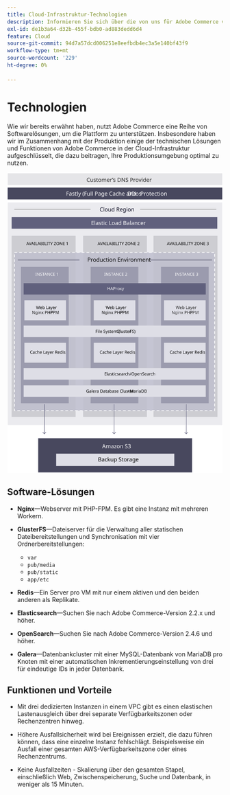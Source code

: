 ```yaml
---
title: Cloud-Infrastruktur-Technologien
description: Informieren Sie sich über die von uns für Adobe Commerce verwendete Technologie zur Cloud-Infrastruktur.
exl-id: de1b3a64-d32b-455f-bdb0-ad883dedd6d4
feature: Cloud
source-git-commit: 94d7a57dcd006251e8eefbdb4ec3a5e140bf43f9
workflow-type: tm+mt
source-wordcount: '229'
ht-degree: 0%

---
```


# Technologien

Wie wir bereits erwähnt haben, nutzt Adobe Commerce eine Reihe von Softwarelösungen, um die Plattform zu unterstützen. Insbesondere haben wir im Zusammenhang mit der Produktion einige der technischen Lösungen und Funktionen von Adobe Commerce in der Cloud-Infrastruktur aufgeschlüsselt, die dazu beitragen, Ihre Produktionsumgebung optimal zu nutzen.

![Abbildung der Adobe Commerce zur Cloud-Infrastruktur-Technologie](../../../assets/playbooks/infrastructure-technology.svg)

## Software-Lösungen

- **Nginx**—Webserver mit PHP-FPM. Es gibt eine Instanz mit mehreren Workern.

- **GlusterFS**—Dateiserver für die Verwaltung aller statischen Dateibereitstellungen und Synchronisation mit vier Ordnerbereitstellungen:
   - `var`
   - `pub/media`
   - `pub/static`
   - `app/etc`

- **Redis**—Ein Server pro VM mit nur einem aktiven und den beiden anderen als Replikate.

- **Elasticsearch**—Suchen Sie nach Adobe Commerce-Version 2.2.x und höher.

- **OpenSearch**—Suchen Sie nach Adobe Commerce-Version 2.4.6 und höher.

- **Galera**—Datenbankcluster mit einer MySQL-Datenbank von MariaDB pro Knoten mit einer automatischen Inkrementierungseinstellung von drei für eindeutige IDs in jeder Datenbank.

## Funktionen und Vorteile

- Mit drei dedizierten Instanzen in einem VPC gibt es einen elastischen Lastenausgleich über drei separate Verfügbarkeitszonen oder Rechenzentren hinweg.

- Höhere Ausfallsicherheit wird bei Ereignissen erzielt, die dazu führen können, dass eine einzelne Instanz fehlschlägt. Beispielsweise ein Ausfall einer gesamten AWS-Verfügbarkeitszone oder eines Rechenzentrums.

- Keine Ausfallzeiten - Skalierung über den gesamten Stapel, einschließlich Web, Zwischenspeicherung, Suche und Datenbank, in weniger als 15 Minuten.
